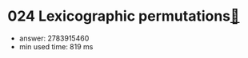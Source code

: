 024 Lexicographic permutations[:link:](http://projecteuler.net/problem=24)  
========================

- answer: 2783915460 
- min used time: 819 ms

